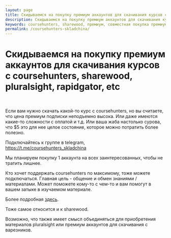 ```yaml
---
layout: page
title: Скидываемся на покупку премиум аккаунтов для скачивания курсов с coursehunters, sharewood, pluralsight, rapidgator, etc
description: Скидываемся на покупку премиум аккаунтов для скачивания курсов с coursehunters, sharewood, pluralsight, rapidgator, etc
keywords: coursehunters, sharewood, премиум, совместная покупка премиум аккаунта, скаладчина, udemy курсы, обмен материалами
permalink: /coursehunters-skladchina/
---
```


# Скидываемся на покупку премиум аккаунтов для скачивания курсов с coursehunters, sharewood, pluralsight, rapidgator, etc

<br/>

Если вам нужно скачать какой-то курс с coursehunters, но вы считаете, что цена премиум подписки неподъемно высока. Или даже имеются какие-то сложности с оплатой и т.д. Или ваша жаба настолько сурова, что \$5 это для нее целое состояние, которое можно потратить более полезно.

Подключайтесь к группе в telegram, https://t.me/coursehunters_skladchina

Мы планируем покупку 1 аккаунта на всех заинтересованных, чтобы не тратить лишнее.

Кто хочет поддержать coursehunters по максимому, тоже можете подключаться. Главная цель - общение и обмен знаниями / материалами. Может поможете кому-то с чем-то и вам помогут в вашем затыке в изучаемом материале.

Более подробная <a href="https://konsultant.org/coursehunters-premium-skladchina.html">здесь</a>.

Тоже самое относится и к sharewood.

Возможно, что также имеет смысл объединяться для приобретения материалов pluralsight или премиум аккаунтов для скачивания с варезников.
